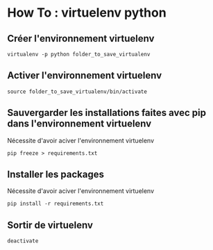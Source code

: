 # How To : virtuelenv python

## Créer l'environnement virtuelenv

```shell=
virtualenv -p python folder_to_save_virtualenv
```

## Activer l'environnement virtuelenv

```shell=
source folder_to_save_virtualenv/bin/activate
```

## Sauvergarder les installations faites avec pip dans l'environnement virtuelenv

Nécessite d'avoir aciver l'environnement virtuelenv

```shell=
pip freeze > requirements.txt
```

## Installer les packages

Nécessite d'avoir aciver l'environnement virtuelenv

```shell=
pip install -r requirements.txt
```

## Sortir de virtuelenv

```shell=
deactivate
```
